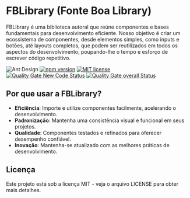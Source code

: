 # FBLibrary (Fonte Boa Library)

FBLibrary é uma biblioteca autoral que reúne componentes e bases fundamentais para desenvolvimento eficiente. Nosso objetivo é criar um ecossistema de componentes, desde elementos simples, como inputs e botões, até layouts completos, que podem ser reutilizados em todos os aspectos do desenvolvimento, poupando-lhe o tempo e esforço de escrever código repetitivo.

![Ant Design](https://camo.githubusercontent.com/200800486bf56a3f00be17fd8b81711349ee51cebf9c6e7ff2f67aac3ceb4e62/68747470733a2f2f62616467656e2e6e65742f62616467652f69636f6e2f416e7425323044657369676e3f69636f6e3d68747470733a2f2f67772e616c697061796f626a656374732e636f6d2f7a6f732f616e7466696e63646e2f507034575067564442332f4b4470677667754d704766716148506a6963524b2e737667266c6162656c)
[![npm version](https://img.shields.io/npm/v/fblibrary-react)](https://www.npmjs.com/package/fblibrary-react)
[![MIT license](https://img.shields.io/badge/license-MIT-brightgreen.svg)](https://opensource.org/licenses/MIT)
[![Quality Gate New Code Status](https://sonarcloud.io/api/project_badges/measure?project=fonteeboa_FBLibrary&metric=alert_status)](https://sonarcloud.io/summary/new_code?id=fonteeboa_FBLibrary)
[![Quality Gate overall Status](https://sonarcloud.io/api/project_badges/measure?project=fonteeboa_FBLibrary&metric=alert_status)](https://sonarcloud.io/summary/overall?id=fonteeboa_FBLibrary)


## Por que usar a FBLibrary?

- **Eficiência**: Importe e utilize componentes facilmente, acelerando o desenvolvimento.
- **Padronização**: Mantenha uma consistência visual e funcional em seus projetos.
- **Qualidade**: Componentes testados e refinados para oferecer desempenho confiável.
- **Inovação**: Mantenha-se atualizado com as melhores práticas de desenvolvimento.

## Licença
Este projeto está sob a licença MIT - veja o arquivo LICENSE para obter mais detalhes.
